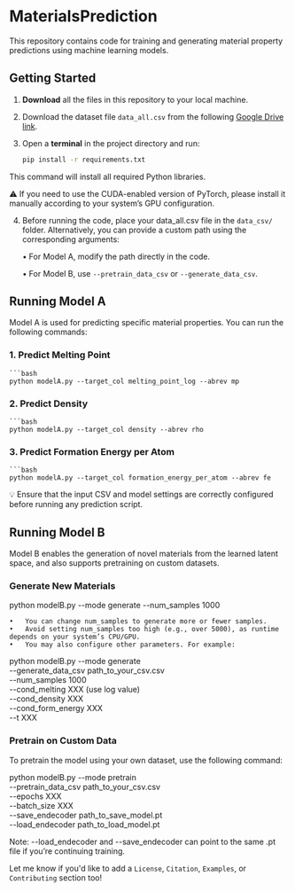 # MaterialsPrediction

This repository contains code for training and generating material property predictions using machine learning models.

## Getting Started

1. **Download** all the files in this repository to your local machine.

2. Download the dataset file `data_all.csv` from the following [Google Drive link](https://drive.google.com/file/d/1iBU7PA1sMc4bHE1RyUUUm-0JBAhmv-Wh/view?usp=share_link).

3. Open a **terminal** in the project directory and run:

   ```bash
   pip install -r requirements.txt

This command will install all required Python libraries.

⚠️ If you need to use the CUDA-enabled version of PyTorch, please install it manually according to your system’s GPU configuration.

4.	Before running the code, place your data_all.csv file in the `data_csv/` folder.
Alternatively, you can provide a custom path using the corresponding arguments:

	•	For Model A, modify the path directly in the code.

	•	For Model B, use `--pretrain_data_csv` or `--generate_data_csv`.



## Running Model A

Model A is used for predicting specific material properties. You can run the following commands:

### 1. Predict Melting Point

	```bash
	python modelA.py --target_col melting_point_log --abrev mp

### 2. Predict Density
	```bash
	python modelA.py --target_col density --abrev rho

### 3. Predict Formation Energy per Atom
	```bash
	python modelA.py --target_col formation_energy_per_atom --abrev fe

💡 Ensure that the input CSV and model settings are correctly configured before running any prediction script.



## Running Model B

Model B enables the generation of novel materials from the learned latent space, and also supports pretraining on custom datasets.

### Generate New Materials

  python modelB.py --mode generate --num_samples 1000

	•	You can change num_samples to generate more or fewer samples.
	•	Avoid setting num_samples too high (e.g., over 5000), as runtime depends on your system’s CPU/GPU.
	•	You may also configure other parameters. For example:

   python modelB.py --mode generate \
     --generate_data_csv path_to_your_csv.csv \
     --num_samples 1000 \
     --cond_melting XXX (use log value) \
     --cond_density XXX \
     --cond_form_energy XXX \
     --t XXX

### Pretrain on Custom Data

To pretrain the model using your own dataset, use the following command:

python modelB.py --mode pretrain \
  --pretrain_data_csv path_to_your_csv.csv \
  --epochs XXX \
  --batch_size XXX \
  --save_endecoder path_to_save_model.pt \
  --load_endecoder path_to_load_model.pt

Note: --load_endecoder and --save_endecoder can point to the same .pt file if you’re continuing training.

Let me know if you'd like to add a `License`, `Citation`, `Examples`, or `Contributing` section too!
